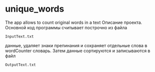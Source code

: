 # unique_words
The app allows to count original words in a text
Описание проекта.
Основной код программы считывает построчно из файла  
```
InputText.txt
```
данные, удаляет знаки препинания и сохраняет отдельные слова в wordCounter словарь.
Затем данные сортируются и записываются в файл
```
OutputText.txt
```
